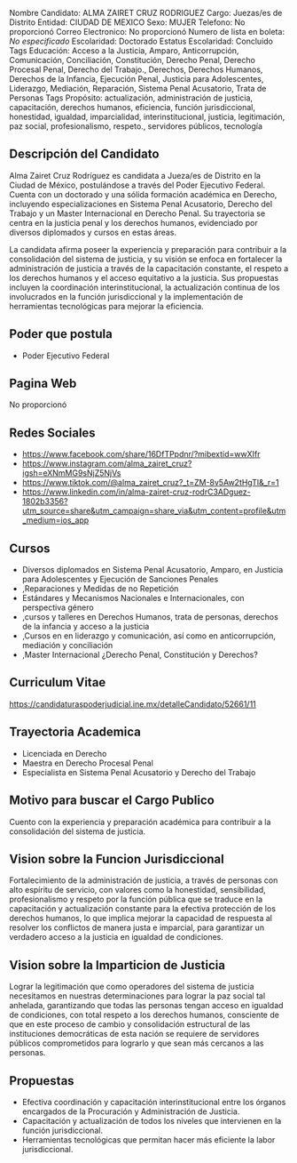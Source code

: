 Nombre Candidato: ALMA ZAIRET CRUZ RODRIGUEZ
Cargo: Juezas/es de Distrito
Entidad: CIUDAD DE MEXICO
Sexo: MUJER
Telefono: No proporcionó
Correo Electronico: No proporcionó
Numero de lista en boleta: *No especificado*
Escolaridad: Doctorado
Estatus Escolaridad: Concluido
Tags Educación: Acceso a la Justicia, Amparo, Anticorrupción, Comunicación, Conciliación, Constitución, Derecho Penal, Derecho Procesal Penal, Derecho del Trabajo., Derechos, Derechos Humanos, Derechos de la Infancia, Ejecución Penal, Justicia para Adolescentes, Liderazgo, Mediación, Reparación, Sistema Penal Acusatorio, Trata de Personas
Tags Propósito: actualización, administración de justicia, capacitación, derechos humanos, eficiencia, función jurisdiccional, honestidad, igualdad, imparcialidad, interinstitucional, justicia, legitimación, paz social, profesionalismo, respeto., servidores públicos, tecnología


## Descripción del Candidato 

Alma Zairet Cruz Rodríguez es candidata a Jueza/es de Distrito en la Ciudad de México, postulándose a través del Poder Ejecutivo Federal. Cuenta con un doctorado y una sólida formación académica en Derecho, incluyendo especializaciones en Sistema Penal Acusatorio, Derecho del Trabajo y un Master Internacional en Derecho Penal. Su trayectoria se centra en la justicia penal y los derechos humanos, evidenciado por diversos diplomados y cursos en estas áreas.

La candidata afirma poseer la experiencia y preparación para contribuir a la consolidación del sistema de justicia, y su visión se enfoca en fortalecer la administración de justicia a través de la capacitación constante, el respeto a los derechos humanos y el acceso equitativo a la justicia. Sus propuestas incluyen la coordinación interinstitucional, la actualización continua de los involucrados en la función jurisdiccional y la implementación de herramientas tecnológicas para mejorar la eficiencia.


## Poder que postula

- Poder Ejecutivo Federal


## Pagina Web

No proporcionó


## Redes Sociales

- https://www.facebook.com/share/16DfTPpdnr/?mibextid=wwXIfr
- https://www.instagram.com/alma_zairet_cruz?igsh=eXNmMG9sNjZ5NjVs
- https://www.tiktok.com/@alma_zairet_cruz?_t=ZM-8v5Aw2tHgTl&_r=1
- https://www.linkedin.com/in/alma-zairet-cruz-rodrC3ADguez-1802b3356?utm_source=share&utm_campaign=share_via&utm_content=profile&utm_medium=ios_app


## Cursos

- Diversos diplomados en Sistema Penal Acusatorio, Amparo, en Justicia para Adolescentes y Ejecución de Sanciones Penales
- ,Reparaciones y Medidas de no Repetición
- Estándares y Mecanismos Nacionales e Internacionales, con perspectiva género
- ,cursos y talleres en Derechos Humanos, trata de personas, derechos de la infancia y acceso a la justicia
- ,Cursos en en liderazgo y comunicación, así como en anticorrupción, mediación y conciliación
- ,Master Internacional ¿Derecho Penal, Constitución y Derechos?


## Curriculum Vitae

https://candidaturaspoderjudicial.ine.mx/detalleCandidato/52661/11


## Trayectoria Academica

- Licenciada en Derecho
- Maestra en Derecho Procesal Penal
- Especialista en Sistema Penal Acusatorio y Derecho del Trabajo


## Motivo para buscar el Cargo Publico

Cuento con la experiencia y preparación académica para contribuir a la consolidación del sistema de justicia.


## Vision sobre la Funcion Jurisdiccional

Fortalecimiento de la administración de justicia, a través de personas con alto espíritu de servicio, con valores como la honestidad, sensibilidad, profesionalismo y respeto por la función pública que se traduce en la capacitación y actualización constante para la efectiva protección de los derechos humanos, lo que implica mejorar la capacidad de respuesta al resolver los conflictos de manera justa e imparcial, para garantizar un verdadero acceso a la justicia en igualdad de condiciones.


## Vision sobre la Imparticion de Justicia

Lograr la legitimación que como operadores del sistema de justicia necesitamos en nuestras determinaciones para lograr la paz social tal anhelada, garantizando que todas las personas tengan acceso en igualdad de condiciones, con total respeto a los derechos humanos, consciente de que en este proceso de cambio y consolidación estructural de las instituciones democráticas de esta nación se requiere de servidores públicos comprometidos para lograrlo y que sean más cercanos a las personas.


## Propuestas

- Efectiva coordinación y capacitación interinstitucional entre los órganos encargados de la Procuración y Administración de Justicia.
- Capacitación y actualización de todos los niveles que intervienen en la función jurisdiccional.
- Herramientas tecnológicas que permitan hacer más eficiente la labor jurisdiccional.

